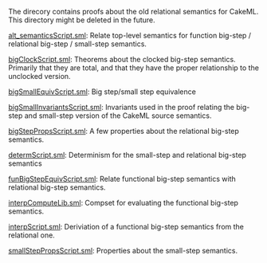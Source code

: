The direcory contains proofs about the old relational semantics for
CakeML. This directory might be deleted in the future.

[alt_semanticsScript.sml](alt_semanticsScript.sml):
Relate top-level semantics for function big-step / relational big-step /
small-step semantics.

[bigClockScript.sml](bigClockScript.sml):
Theorems about the clocked big-step semantics. Primarily that they
are total, and that they have the proper relationship to the
unclocked version.

[bigSmallEquivScript.sml](bigSmallEquivScript.sml):
Big step/small step equivalence

[bigSmallInvariantsScript.sml](bigSmallInvariantsScript.sml):
Invariants used in the proof relating the big-step and small-step
version of the CakeML source semantics.

[bigStepPropsScript.sml](bigStepPropsScript.sml):
A few properties about the relational big-step semantics.

[determScript.sml](determScript.sml):
Determinism for the small-step and relational big-step semantics

[funBigStepEquivScript.sml](funBigStepEquivScript.sml):
Relate functional big-step semantics with relational big-step
semantics.

[interpComputeLib.sml](interpComputeLib.sml):
Compset for evaluating the functional big-step semantics.

[interpScript.sml](interpScript.sml):
Deriviation of a functional big-step semantics from the relational one.

[smallStepPropsScript.sml](smallStepPropsScript.sml):
Properties about the small-step semantics.

